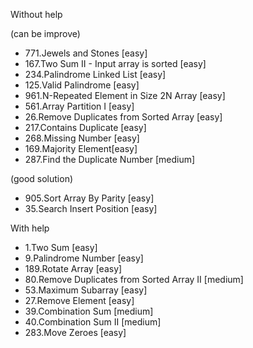 Without help 

(can be improve)

- 771.Jewels and Stones [easy]
- 167.Two Sum II - Input array is sorted [easy]
- 234.Palindrome Linked List [easy]
- 125.Valid Palindrome [easy]   
- 961.N-Repeated Element in Size 2N Array [easy] 
- 561.Array Partition I [easy]
- 26.Remove Duplicates from Sorted Array [easy]
- 217.Contains Duplicate [easy]
- 268.Missing Number [easy]
- 169.Majority Element[easy]
- 287.Find the Duplicate Number [medium]

(good solution)

- 905.Sort Array By Parity [easy] 
- 35.Search Insert Position [easy]

With help

- 1.Two Sum [easy] 
- 9.Palindrome Number [easy]
- 189.Rotate Array [easy]
- 80.Remove Duplicates from Sorted Array II [medium]
- 53.Maximum Subarray [easy]
- 27.Remove Element [easy]
- 39.Combination Sum [medium]
- 40.Combination Sum II [medium]
- 283.Move Zeroes [easy]




   